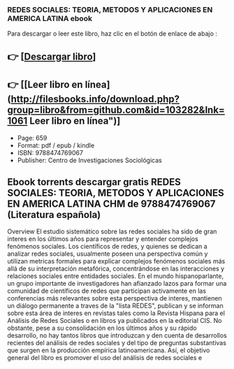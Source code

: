 ### REDES SOCIALES: TEORIA, METODOS Y APLICACIONES EN AMERICA LATINA  ebook

Para descargar o leer este libro, haz clic en el botón de enlace de abajo :

## 👉  [**[Descargar libro](http://filesbooks.info/download.php?group=libro&from=github.com&id=103282&lnk=1061 "Descargar libro")**]

## 👉  [**[Leer libro en línea](http://filesbooks.info/download.php?group=libro&from=github.com&id=103282&lnk=1061 Leer libro en línea")**]




* Page: 659
* Format: pdf / epub / kindle
* ISBN: 9788474769067
* Publisher: Centro de Investigaciones Sociológicas

## Ebook torrents descargar gratis REDES SOCIALES: TEORIA, METODOS Y APLICACIONES EN AMERICA LATINA CHM de  9788474769067 (Literatura española)

Overview
El estudio sistemático sobre las redes sociales ha sido de gran interes en los últimos años para representar y entender complejos fenómenos sociales. Los científicos de redes, y quienes se dedican a analizar redes sociales, usualmente poseen una perspectiva común y utilizan metricas formales para explicar complejos fenómenos sociales más allá de su interpretación metafórica, concentrándose en las interacciones y relaciones sociales entre entidades sociales. En el mundo hispanoparlante, un grupo importante de investigadores han afianzado lazos para formar una comunidad de científicos de redes que participan activamente en las conferencias más relevantes sobre esta perspectiva de interes, mantienen un diálogo permanente a traves de la &quot;lista REDES&quot;, publican y se informan sobre esta área de interes en revistas tales como la Revista Hispana para el Análisis de Redes Sociales o en libros ya publicados en la editorial CIS. No obstante, pese a su consolidación en los últimos años y su rápido desarrollo, no hay tantos libros que introduzcan y den cuenta de desarrollos recientes del análisis de redes sociales y del tipo de preguntas substantivas que surgen en la producción empírica latinoamericana. Así, el objetivo general del libro es promover el uso del análisis de redes sociales e



